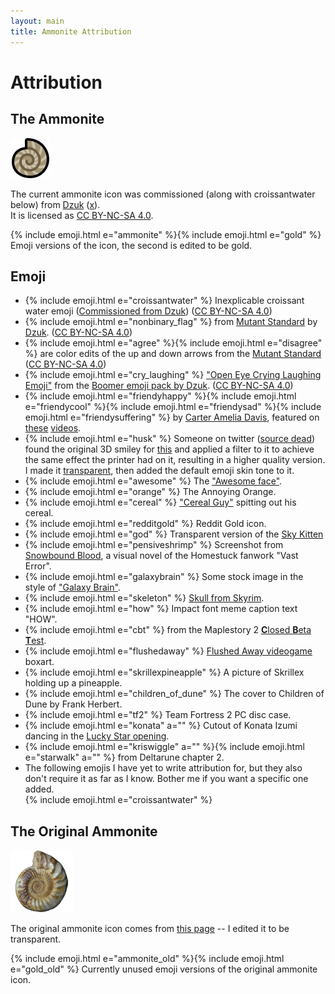 ```yaml
---
layout: main
title: Ammonite Attribution
---
```


# Attribution

## The Ammonite

<img src="assets/ammonite.svg" style="max-width: 200px">

The current ammonite icon was commissioned (along with croissantwater below) from [Dzuk] ([x](https://twitter.com/Dzuque/status/1557193734810439680)).  
It is licensed as [CC BY-NC-SA 4.0].

{% include emoji.html e="ammonite" %}{% include emoji.html e="gold" %} Emoji versions of the icon, the second is edited to be gold.

## Emoji

* {% include emoji.html e="croissantwater" %} Inexplicable croissant water emoji ([Commissioned from Dzuk](https://twitter.com/Dzuque/status/1557193734810439680)) ([CC BY-NC-SA 4.0])
* {% include emoji.html e="nonbinary_flag" %} from [Mutant Standard] by [Dzuk]. ([CC BY-NC-SA 4.0])
* {% include emoji.html e="agree" %}{% include emoji.html e="disagree" %} are color edits of the up and down arrows from the [Mutant Standard] ([CC BY-NC-SA 4.0])
* {% include emoji.html e="cry_laughing" %} ["Open Eye Crying Laughing Emoji"](https://knowyourmeme.com/memes/open-eye-crying-laughing-emoji) from the [Boomer emoji pack by Dzuk](https://dzuk.zone/emoji). ([CC BY-NC-SA 4.0])
* {% include emoji.html e="friendyhappy" %}{% include emoji.html e="friendycool" %}{% include emoji.html e="friendysad" %}{% include emoji.html e="friendysuffering" %} by [Carter Amelia Davis](https://twitter.com/sweetstench/status/1375883914246381571), featured on [these](https://www.youtube.com/watch?v=1-ir1Hus3ic) [videos](https://www.youtube.com/watch?v=KfcRNFmsmuY).
* {% include emoji.html e="husk" %} Someone on twitter ([source dead](https://twitter.com/lauramariehart/status/1271484942887813124)) found the original 3D smiley for [this](https://knowyourmeme.com/photos/1027831-reaction-images) and applied a filter to it to achieve the same effect the printer had on it, resulting in a higher quality version. I made it [transparent](https://cdn.discordapp.com/attachments/880468064481722490/999437968609640448/husk_transparent.png), then added the default emoji skin tone to it.
* {% include emoji.html e="awesome" %} The ["Awesome face"](https://knowyourmeme.com/memes/awesome-face-epic-smiley).
* {% include emoji.html e="orange" %} The Annoying Orange.
* {% include emoji.html e="cereal" %} ["Cereal Guy"](https://knowyourmeme.com/memes/cereal-guy) spitting out his cereal.
* {% include emoji.html e="redditgold" %} Reddit Gold icon.
* {% include emoji.html e="god" %} Transparent version of the [Sky Kitten](https://web.archive.org/web/20201108072520/https://www.matazone.co.uk/blog/?p=357)
* {% include emoji.html e="pensiveshrimp" %} Screenshot from [Snowbound Blood](https://deconreconstruction.itch.io/snowbound-blood), a visual novel of the Homestuck fanwork "Vast Error".
* {% include emoji.html e="galaxybrain" %} Some stock image in the style of ["Galaxy Brain"](https://knowyourmeme.com/memes/galaxy-brain).
* {% include emoji.html e="skeleton" %} [Skull from Skyrim](https://elderscrolls.fandom.com/wiki/Skull_(Skyrim)?file=Ancient_traveler%2527s_skull.png).
* {% include emoji.html e="how" %} Impact font meme caption text "HOW".
* {% include emoji.html e="cbt" %} from the Maplestory 2 [**C**losed **B**eta **T**est](https://orangemushroom.net/2015/01/20/maplestory-2-cbt-begins-tonight/).
* {% include emoji.html e="flushedaway" %} [Flushed Away videogame](https://en.wikipedia.org/wiki/Flushed_Away_(video_game)) boxart.
* {% include emoji.html e="skrillexpineapple" %} A picture of Skrillex holding up a pineapple.
* {% include emoji.html e="children_of_dune" %} The cover to Children of Dune by Frank Herbert.
* {% include emoji.html e="tf2" %} Team Fortress 2 PC disc case.
* {% include emoji.html e="konata" a="" %} Cutout of Konata Izumi dancing in the [Lucky Star opening](https://www.youtube.com/watch?v=6iseNlvH2_s).
* {% include emoji.html e="kriswiggle" a="" %}{% include emoji.html e="starwalk" a="" %} from Deltarune chapter 2.
* The following emojis I have yet to write attribution for, but they also don't require it as far as I know. Bother me if you want a specific one added.  
  {% include emoji.html e="croissantwater" %}

<!-- ## Stickers
{% include sticker.html s="stickername" title="sticker title" %} -->


## The Original Ammonite

<img style="max-width: 100px" src="assets/ammonite_old.png">

The original ammonite icon comes from [this page][ammonite_old_source] -- I edited it to be transparent.

{% include emoji.html e="ammonite_old" %}{% include emoji.html e="gold_old" %} Currently unused emoji versions of the original ammonite icon.

<div class="gutter"></div>



[Dzuk]:                https://dzuk.zone/
[Mutant Standard]:     https://mutant.tech/
[CC BY-NC-SA 4.0]:     https://creativecommons.org/licenses/by-nc-sa/4.0/
[ammonite_old_source]: https://web.archive.org/web/20220710170037/https://www.fossilera.com/fossils/13-wide-jurassic-ammonite-fossil-madagascar
